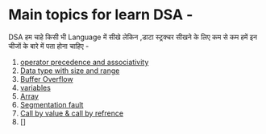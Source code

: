# Main topics for learn DSA -
  DSA हम चाहे किसी भी Language में सीखे लेकिन ,डाटा स्ट्रक्चर सीखने के लिए कम से कम हमें इन चीजों के बारे में पता होना चाहिए -

1. [operator precedence and associativity](https://hindimetutorials.com/operator-precedence-and-associativity-in-c-programming/)
2. [Data type with size and range](https://hindimetutorials.com/data-types-in-c-programming/)
3. [Buffer Overflow ](https://ehindistudy.com/2019/03/23/buffer-overflow-hindi/)
4. [variables](https://hindimetutorials.com/variables-in-c-programming/)
5. [Array](https://hindimetutorials.com/array-in-c-programming/)
6. [Segmentation fault]()
7. [Call by value & call by refrence](https://hindimetutorials.com/call-by-value-and-call-by-reference-in-c-language/)
8. []